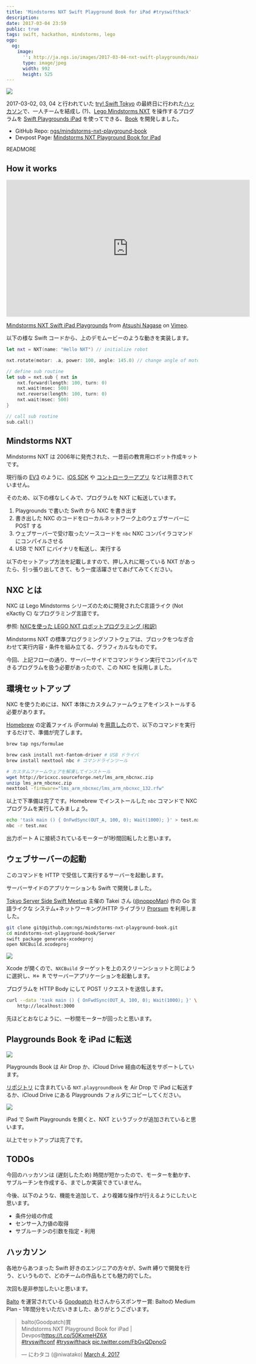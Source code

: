 ```yaml
---
title: 'Mindstorms NXT Swift Playground Book for iPad #tryswifthack'
description: 
date: 2017-03-04 23:59
public: true
tags: swift, hackathon, mindstorms, lego
ogp:
  og:
    image:
      '': http://ja.ngs.io/images/2017-03-04-nxt-swift-playgrounds/main.jpg
      type: image/jpeg
      width: 992
      height: 525
---
```


![](2017-03-04-nxt-swift-playgrounds/main.jpg)

2017-03-02, 03, 04 と行われていた [try! Swift Tokyo] の最終日に行われた[ハッカソン]で、一人チームを結成し (?)、[Lego Mindstorms NXT] を操作するプログラムを [Swift Playgrounds iPad] を使ってできる、[Book] を開発しました。

- GitHub Repo: [ngs/mindstorms-nxt-playground-book][repo]
- Devpost Page: [Mindstorms NXT Playground Book for iPad](https://devpost.com/software/mindstorms-nxt-playground-book)

READMORE

## How it works

<iframe src="https://player.vimeo.com/video/206693443" width="640" height="360" frameborder="0" webkitallowfullscreen mozallowfullscreen allowfullscreen></iframe>
<p><a href="https://vimeo.com/206693443">Mindstorms NXT Swift iPad Playgrounds</a> from <a href="https://vimeo.com/atsnngs">Atsushi Nagase</a> on <a href="https://vimeo.com">Vimeo</a>.</p>

以下の様な Swift コードから、上のデモムービーのような動きを実装します。

```swift
let nxt = NXT(name: "Hello NXT") // initialize robot

nxt.rotate(motor: .a, power: 100, angle: 145.0) // change angle of motor

// define sub routine
let sub = nxt.sub { nxt in
    nxt.forward(length: 100, turn: 0)
    nxt.wait(msec: 500)
    nxt.reverse(length: 100, turn: 0)
    nxt.wait(msec: 500)
}

// call sub routine
sub.call()
```

## Mindstorms NXT

Mindstorms NXT は 2006年に発売された、一昔前の教育用ロボット作成キットです。

現行版の [EV3] のように、[iOS SDK] や [コントローラーアプリ] などは用意されていません。

そのため、以下の様なしくみで、プログラムを NXT に転送しています。

1. Playgrounds で書いた Swift から NXC を書き出す
2. 書き出した NXC のコードをローカルネットワーク上のウェブサーバーに POST する
3. ウェブサーバーで受け取ったソースコードを `nbc` NXC コンパイラコマンドにコンパイルさせる
4. USB で NXT にバイナリを転送し、実行する

以下のセットアップ方法を記載しますので、押し入れに眠っている NXT があったら、引っ張り出してきて、もう一度活躍させてあげてみてください。

## NXC とは

NXC は Lego Mindstorms シリーズのために開発されたC言語ライク (Not eXactly C) なプログラミング言語です。

参照: [NXCを使った LEGO NXT ロボットプログラミング (和訳)](http://tabrain.jp/LEGO/NXC_programing.pdf)

Mindstorms NXT の標準プログラミングソフトウェアは、ブロックをつなぎ合わせて実行内容・条件を組み立てる、グラフィカルなものです。

今回、上記フローの通り、サーバーサイドでコマンドライン実行でコンパイルできるプログラムを扱う必要があったので、この NXC を採用しました。

## 環境セットアップ

NXC を使うためには、NXT 本体にカスタムファームウェアをインストールする必要があります。

[Homebrew] の定義ファイル (Formula) を[用意した][formulae]ので、以下のコマンドを実行するだけで、準備が完了します。

```sh
brew tap ngs/formulae

brew cask install nxt-fantom-driver # USB ドライバ
brew install nexttool nbc # コマンドラインツール

# カスタムファームウェアを解凍してインストール
wget http://bricxcc.sourceforge.net/lms_arm_nbcnxc.zip 
unzip lms_arm_nbcnxc.zip
nexttool -firmware="lms_arm_nbcnxc/lms_arm_nbcnxc_132.rfw"
```

以上で下準備は完了です。Homebrew でインストールした `nbc` コマンドで NXC プログラムを実行してみましょう。

```sh
echo 'task main () { OnFwdSync(OUT_A, 100, 0); Wait(1000); }' > test.nxc
nbc -r test.nxc
```

出力ポート A に接続されているモーターが1秒間回転したと思います。

## ウェブサーバーの起動

このコマンドを HTTP で受信して実行するサーバーを起動します。

サーバーサイドのアプリケーションも Swift で開発しました。

[Tokyo Server Side Swift Meetup] 主催の Takei さん ([@noppoMan]) 作の Go 言語ライクな システム+ネットワーキング/HTTP ライブラリ [Prorsum] を利用しました。

```sh
git clone git@github.com:ngs/mindstorms-nxt-playground-book.git
cd mindstorms-nxt-playground-book/Server
swift package generate-xcodeproj
open NXCBuild.xcodeproj
```

![](2017-03-04-nxt-swift-playgrounds/target.jpg)

Xcode が開くので、`NXCBuild` ターゲットを上のスクリーンショットと同じように選択し、<kbd>&#x2318;+ R</kbd> でサーバーアプリケーションを起動します。

プログラムを HTTP Body にして POST リクエストを送信します。

```sh
curl --data 'task main () { OnFwdSync(OUT_A, 100, 0); Wait(1000); }' \
	http://localhost:3000
```

先ほどとおなじように、一秒間モーターが回ったと思います。

## Playgrounds Book を iPad に転送

![](2017-03-04-nxt-swift-playgrounds/airdrop.jpg)

Playgrounds Book は Air Drop か、iCloud Drive 経由の転送をサポートしています。

[リポジトリ][repo] に含まれている `NXT.playgroundbook` を Air Drop で iPad に転送するか、iCloud Drive にある Playgrounds フォルダにコピーしてください。

![](2017-03-04-nxt-swift-playgrounds/playgrounds.jpg)

iPad で Swift Playgrounds を開くと、NXT というブックが追加されていると思います。

以上でセットアップは完了です。

## TODOs

今回のハッカソンは (遅刻したため) 時間が短かったので、モーターを動かす、サブルーチンを作成する、までしか実装できていません。

今後、以下のような、機能を追加して、より複雑な操作が行えるようにしたいと思います。

- 条件分岐の作成
- センサー入力値の取得
- サブルーチンの引数を指定・利用

## ハッカソン

各地からあつまった Swift 好きのエンジニアの方々が、Swift 縛りで開発を行う、というもので、どのチームの作品もとても魅力的でした。

次回も是非参加したいと思います。

[Balto] を運営されている [Goodpatch] 社さんからスポンサー賞: Baltoの Medium Plan - 1年間分をいただいきました、ありがとうございます。

<blockquote class="twitter-tweet" data-lang="en"><p lang="en" dir="ltr">balto(Goodpatch)賞<br>Mindstorms NXT Playground Book for iPad | Devpost<a href="https://t.co/50KxmeHZ6X">https://t.co/50KxmeHZ6X</a><br> <a href="https://twitter.com/hashtag/tryswiftconf?src=hash">#tryswiftconf</a> <a href="https://twitter.com/hashtag/tryswifthack?src=hash">#tryswifthack</a> <a href="https://t.co/FbGvQDpnoG">pic.twitter.com/FbGvQDpnoG</a></p>&mdash; にわタコ (@niwatako) <a href="https://twitter.com/niwatako/status/837997687035191298">March 4, 2017</a></blockquote>
<script async src="//platform.twitter.com/widgets.js" charset="utf-8"></script>

[try! Swift Tokyo]: https://www.tryswift.co/tokyo/jp
[ハッカソン]: https://tryswift.devpost.com/
[Lego Mindstorms NXT]: https://ja.wikipedia.org/wiki/Lego_Mindstorms_NXT
[Swift Playgrounds iPad]: http://www.apple.com/jp/swift/playgrounds/
[Book]: https://developer.apple.com/library/content/documentation/Xcode/Conceptual/swift_playgrounds_doc_format/
[EV3]: https://www.lego.com/ja-jp/mindstorms/products/mindstorms-ev3-31313
[iOS SDK]: https://github.com/andiikaa/ev3ios
[コントローラーアプリ]: https://www.lego.com/ja-jp/mindstorms/downloads
[Homebrew]: https://brew.sh/
[formulae]: https://github.com/ngs/homebrew-formulae
[repo]: https://github.com/ngs/mindstorms-nxt-playground-book
[Tokyo Server Side Swift Meetup]: https://tokyo-ss-swift.connpass.com/
[@noppoMan]: https://github.com/noppoMan/
[Prorsum]: https://github.com/noppoMan/Prorsum
[Balto]: https://www.balto.io/ja/
[Goodpatch]: http://goodpatch.com/jp